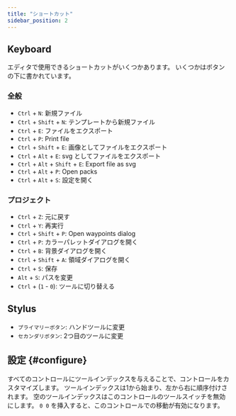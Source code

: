 ```yaml
---
title: "ショートカット"
sidebar_position: 2
---
```



## Keyboard

エディタで使用できるショートカットがいくつかあります。 いくつかはボタンの下に書かれています。

### 全般

* `Ctrl` + `N`: 新規ファイル
* `Ctrl` + `Shift` + `N`: テンプレートから新規ファイル
* `Ctrl` + `E`: ファイルをエクスポート
* `Ctrl` + `P`: Print file
* `Ctrl` + `Shift` + `E`: 画像としてファイルをエクスポート
* `Ctrl` + `Alt` + `E`: svg としてファイルをエクスポート
* `Ctrl` + `Alt` + `Shift` + `E`: Export file as svg
* `Ctrl` + `Alt` + `P`: Open packs
* `Ctrl` + `Alt` + `S`: 設定を開く

### プロジェクト

* `Ctrl` + `Z`: 元に戻す
* `Ctrl` + `Y`: 再実行
* `Ctrl` + `Shift` + `P`: Open waypoints dialog
* `Ctrl` + `P`: カラーパレットダイアログを開く
* `Ctrl` + `B`: 背景ダイアログを開く
* `Ctrl` + `Shift` + `A`: 領域ダイアログを開く
* `Ctrl` + `S`: 保存
* `Alt` + `S`: パスを変更
* `Ctrl` + (`1` - `0`): ツールに切り替える

## Stylus

* `プライマリーボタン`: ハンドツールに変更
* `セカンダリボタン`: 2つ目のツールに変更

## 設定 {#configure}

すべてのコントロールにツールインデックスを与えることで、コントロールをカスタマイズします。 ツールインデックスは1から始まり、左から右に順序付けされます。 空のツールインデックスはこのコントロールのツールスイッチを無効にします。 `0 0` を挿入すると、このコントロールでの移動が有効になります。
